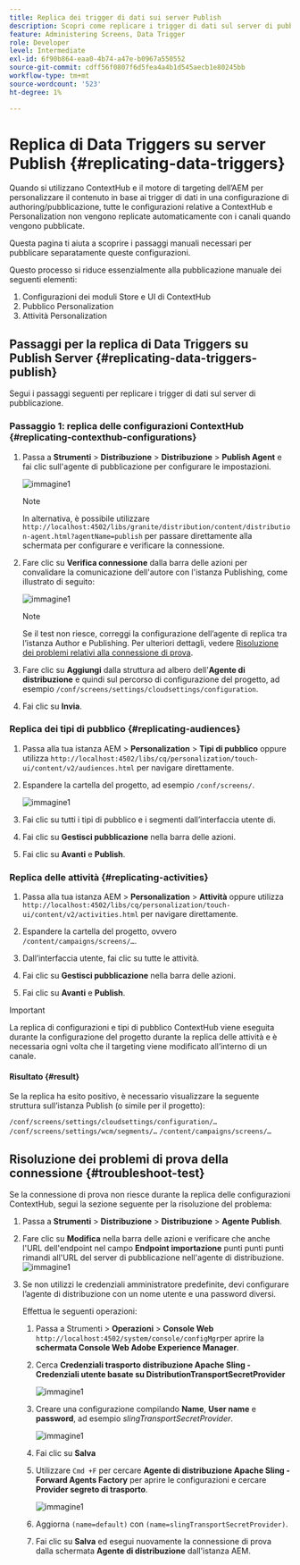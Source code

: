 ```yaml
---
title: Replica dei trigger di dati sui server Publish
description: Scopri come replicare i trigger di dati sul server di pubblicazione per AEM Screens.
feature: Administering Screens, Data Trigger
role: Developer
level: Intermediate
exl-id: 6f90b864-eaa0-4b74-a47e-b0967a550552
source-git-commit: cdff56f0807f6d5fea4a4b1d545aecb1e80245bb
workflow-type: tm+mt
source-wordcount: '523'
ht-degree: 1%

---
```


# Replica di Data Triggers su server Publish {#replicating-data-triggers}

Quando si utilizzano ContextHub e il motore di targeting dell’AEM per personalizzare il contenuto in base ai trigger di dati in una configurazione di authoring/pubblicazione, tutte le configurazioni relative a ContextHub e Personalization non vengono replicate automaticamente con i canali quando vengono pubblicate.

Questa pagina ti aiuta a scoprire i passaggi manuali necessari per pubblicare separatamente queste configurazioni.

Questo processo si riduce essenzialmente alla pubblicazione manuale dei seguenti elementi:

1. Configurazioni dei moduli Store e UI di ContextHub
1. Pubblico Personalization
1. Attività Personalization

## Passaggi per la replica di Data Triggers su Publish Server {#replicating-data-triggers-publish}

Segui i passaggi seguenti per replicare i trigger di dati sul server di pubblicazione.

### Passaggio 1: replica delle configurazioni ContextHub {#replicating-contexthub-configurations}

1. Passa a **Strumenti** > **Distribuzione** > **Distribuzione** > **Publish Agent** e fai clic sull&#39;agente di pubblicazione per configurare le impostazioni.

   ![immagine1](/help/user-guide/assets/replicating-triggers/replicating-triggers1.png)

   >[!NOTE]
   >
   >In alternativa, è possibile utilizzare `http://localhost:4502/libs/granite/distribution/content/distribution-agent.html?agentName=publish` per passare direttamente alla schermata per configurare e verificare la connessione.

1. Fare clic su **Verifica connessione** dalla barra delle azioni per convalidare la comunicazione dell&#39;autore con l&#39;istanza Publishing, come illustrato di seguito:

   ![immagine1](/help/user-guide/assets/replicating-triggers/replicating-triggers2.png)

   >[!NOTE]
   >
   >Se il test non riesce, correggi la configurazione dell’agente di replica tra l’istanza Author e Publishing. Per ulteriori dettagli, vedere [Risoluzione dei problemi relativi alla connessione di prova](/help/user-guide/replicating-data-triggers.md#troubleshoot-test).

1. Fare clic su **Aggiungi** dalla struttura ad albero dell&#39;**Agente di distribuzione** e quindi sul percorso di configurazione del progetto, ad esempio `/conf/screens/settings/cloudsettings/configuration`.

1. Fai clic su **Invia**.

### Replica dei tipi di pubblico {#replicating-audiences}

1. Passa alla tua istanza AEM > **Personalization** > **Tipi di pubblico** oppure utilizza `http://localhost:4502/libs/cq/personalization/touch-ui/content/v2/audiences.html` per navigare direttamente.

1. Espandere la cartella del progetto, ad esempio `/conf/screens/`.

   ![immagine1](/help/user-guide/assets/replicating-triggers/replicating-triggers10.png)

1. Fai clic su tutti i tipi di pubblico e i segmenti dall’interfaccia utente di.

1. Fai clic su **Gestisci pubblicazione** nella barra delle azioni.

1. Fai clic su **Avanti** e **Publish**.

### Replica delle attività {#replicating-activities}

1. Passa alla tua istanza AEM > **Personalization** > **Attività** oppure utilizza `http://localhost:4502/libs/cq/personalization/touch-ui/content/v2/activities.html` per navigare direttamente.

1. Espandere la cartella del progetto, ovvero `/content/campaigns/screens/…`.

1. Dall’interfaccia utente, fai clic su tutte le attività.

1. Fai clic su **Gestisci pubblicazione** nella barra delle azioni.

1. Fai clic su **Avanti** e **Publish**.

>[!IMPORTANT]
>
>La replica di configurazioni e tipi di pubblico ContextHub viene eseguita durante la configurazione del progetto durante la replica delle attività e è necessaria ogni volta che il targeting viene modificato all’interno di un canale.

#### Risultato {#result}

Se la replica ha esito positivo, è necessario visualizzare la seguente struttura sull’istanza Publish (o simile per il progetto):

`/conf/screens/settings/cloudsettings/configuration/…`
`/conf/screens/settings/wcm/segments/…`
`/content/campaigns/screens/…`

## Risoluzione dei problemi di prova della connessione {#troubleshoot-test}

Se la connessione di prova non riesce durante la replica delle configurazioni ContextHub, segui la sezione seguente per la risoluzione del problema:

1. Passa a **Strumenti** > **Distribuzione** > **Distribuzione** > **Agente Publish**.

1. Fare clic su **Modifica** nella barra delle azioni e verificare che anche l&#39;URL dell&#39;endpoint nel campo **Endpoint importazione** punti punti punti rimandi all&#39;URL del server di pubblicazione nell&#39;agente di distribuzione.
   ![immagine1](/help/user-guide/assets/replicating-triggers/replicating-triggers9.png)

1. Se non utilizzi le credenziali amministratore predefinite, devi configurare l’agente di distribuzione con un nome utente e una password diversi.

   Effettua le seguenti operazioni:

   1. Passa a Strumenti > **Operazioni** > **Console Web** `http://localhost:4502/system/console/configMgr`per aprire la **schermata Console Web Adobe Experience Manager**.
   1. Cerca **Credenziali trasporto distribuzione Apache Sling - Credenziali utente basate su DistributionTransportSecretProvider**

      ![immagine1](/help/user-guide/assets/replicating-triggers/replicating-triggers6.png)

   1. Creare una configurazione compilando **Name**, **User name** e **password**, ad esempio *slingTransportSecretProvider*.

      ![immagine1](/help/user-guide/assets/replicating-triggers/replicating-triggers7.png)

   1. Fai clic su **Salva**
   1. Utilizzare `Cmd +F` per cercare **Agente di distribuzione Apache Sling - Forward Agents Factory** per aprire le configurazioni e cercare **Provider segreto di trasporto**.

      ![immagine1](/help/user-guide/assets/replicating-triggers/replicating-triggers8.png)

   1. Aggiorna `(name=default)` con `(name=slingTransportSecretProvider)`.
   1. Fai clic su **Salva** ed esegui nuovamente la connessione di prova dalla schermata **Agente di distribuzione** dall&#39;istanza AEM.
